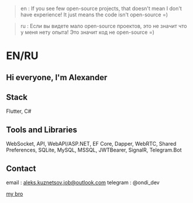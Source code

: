 > en : If you see few open-source projects, that doesn't mean I don't have experience! It just means the code isn't open-source =)

> ru : Если вы видете мало open-source проектов, это не значит что у меня нету опыта! Это значит код не open-source =)

# EN/RU
Hi everyone, I'm Alexander
---
## Stack
Flutter, C#

## Tools and Libraries
WebSocket, API, WebAPI/ASP.NET, EF Core, Dapper, WebRTC, Shared Preferences, SQLite, MySQL, MSSQL, JWTBearer, SignalR, Telegram.Bot

## Contact 

email : aleks.kuznetsov.job@outlook.com
telegram : @ondi_dev

[my bro](https://github.com/HasloGasRa)

